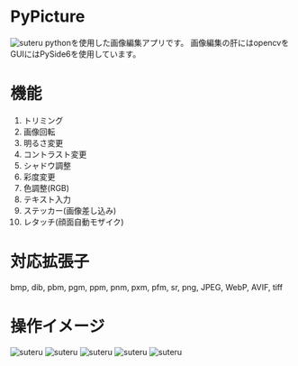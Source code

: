 # PyPicture
![suteru](https://github.com/user-attachments/assets/d047812e-4e02-4a20-997f-7ae1b7a828da)
pythonを使用した画像編集アプリです。
画像編集の肝にはopencvをGUIにはPySide6を使用しています。
# 機能
1. トリミング
2. 画像回転
3. 明るさ変更
4. コントラスト変更
5. シャドウ調整
6. 彩度変更
7. 色調整(RGB)
8. テキスト入力
9. ステッカー(画像差し込み)
10. レタッチ(顔面自動モザイク)

# 対応拡張子
bmp, dib, pbm, pgm, ppm, pnm, pxm, pfm, sr, png, JPEG, WebP, AVIF, tiff


# 操作イメージ
![suteru](https://github.com/user-attachments/assets/8f7ebfe8-3c74-4585-9626-8d341ea8cc92)
![suteru](https://github.com/user-attachments/assets/d28cd232-3d22-4521-a1a8-84f285449fa0)
![suteru](https://github.com/user-attachments/assets/4b7a8179-e629-4bf5-9fc7-8035fbf34634)
![suteru](https://github.com/user-attachments/assets/b766cc6d-7942-48ee-bb1b-8c188e7d7ada)
![suteru](https://github.com/user-attachments/assets/c8fdbbc3-95e4-48f8-a22a-819f66c5b4dc)

